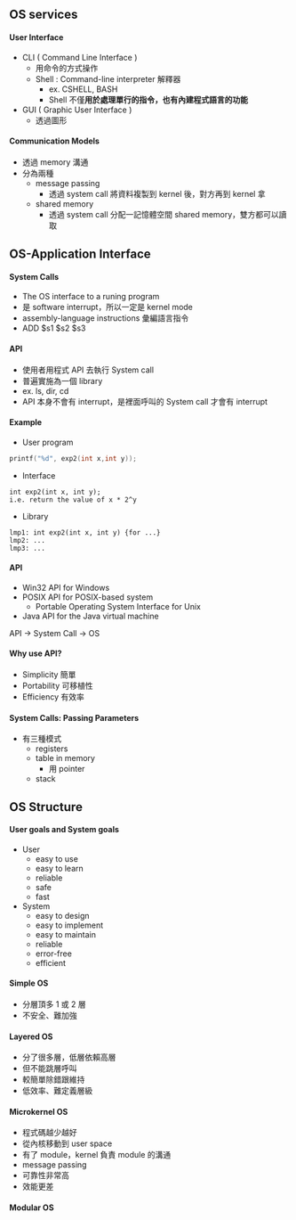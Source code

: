 ## OS services
#### User Interface 
+ CLI  ( Command Line Interface )
	+ 用命令的方式操作
	+ Shell : Command-line interpreter 解釋器
		+ ex. CSHELL, BASH
		+ Shell 不僅**用於處理單行的指令，也有內建程式語言的功能**
+ GUI ( Graphic User Interface )
	+ 透過圖形

#### Communication Models 
+ 透過 memory 溝通
+ 分為兩種
	+ message passing  
		+ 透過 system call 將資料複製到 kernel 後，對方再到 kernel 拿
	+ shared memory
		+ 透過 system call 分配一記憶體空間 shared memory，雙方都可以讀取

## OS-Application Interface 
#### System Calls 
+ The OS interface to a runing program
+ 是 software interrupt，所以一定是 kernel mode 
+ assembly-language instructions 彙編語言指令
+ ADD $s1 $s2 $s3

#### API 
+ 使用者用程式 API 去執行 System call
+ 普遍實施為一個 library
+ ex. ls, dir, cd 
+ API 本身不會有 interrupt，是裡面呼叫的 System call 才會有 interrupt

#### Example
+ User program
```c
printf("%d", exp2(int x,int y));
```
+ Interface 
```
int exp2(int x, int y);
i.e. return the value of x * 2^y 
```
+ Library
```
lmp1: int exp2(int x, int y) {for ...}
lmp2: ...
lmp3: ...
```

#### API 
+ Win32 API for Windows 
+ POSIX API for POSIX-based system 
	+ Portable Operating System Interface for Unix
+ Java API for the Java virtual machine 

API -> System Call -> OS


#### Why use API?
+ Simplicity 簡單
+ Portability 可移植性
+ Efficiency 有效率

#### System Calls: Passing Parameters 
+ 有三種模式
	+ registers
	+ table in memory 
		+ 用 pointer
	+ stack


## OS Structure
#### User goals and System goals
+ User 
	+ easy to use
	+ easy to learn 
	+ reliable
	+ safe 
	+ fast
+ System 
	+ easy to design 
	+ easy to implement 
	+ easy to maintain 
	+ reliable 
	+ error-free
	+ efficient

#### Simple OS 
+ 分層頂多 1 或 2 層
+ 不安全、難加強

#### Layered OS 
+ 分了很多層，低層依賴高層
+ 但不能跳層呼叫
+ 較簡單除錯跟維持
+ 低效率、難定義層級

#### Microkernel OS 
+ 程式碼越少越好
+ 從內核移動到 user space 
+ 有了 module，kernel 負責 module 的溝通
+ message passing 
+ 可靠性非常高
+ 效能更差

#### Modular OS
